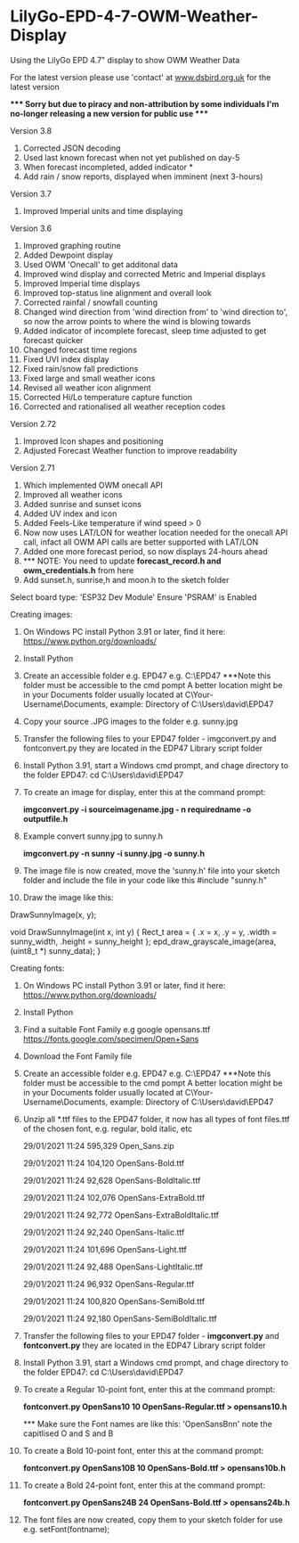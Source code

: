 # LilyGo-EPD-4-7-OWM-Weather-Display
Using the LilyGo EPD 4.7" display to show OWM Weather Data

For the latest version please use 'contact' at www.dsbird.org.uk for the latest version

<b>*** Sorry but due to piracy and non-attribution by some individuals I'm no-longer releasing a new version for public use ***</b>

Version 3.8
1. Corrected JSON decoding
2. Used last known forecast when not yet published on day-5
3. When forecast incompleted, added indicator *
4. Add rain / snow reports, displayed when imminent (next 3-hours)

Version 3.7
1. Improved Imperial units and time displaying

Version 3.6
1. Improved graphing routine
2. Added Dewpoint display
3. Used OWM 'Onecall' to get additonal data
4. Improved wind display and corrected Metric and Imperial displays
5. Improved Imperial time displays
6. Improved top-status line alignment and overall look
7. Corrected rainfal / snowfall counting
8. Changed wind direction from 'wind direction from' to 'wind direction to', so now the arrow points to where the wind is blowing towards
9. Added indicator of incomplete forecast, sleep time adjusted to get forecast quicker
10. Changed forecast time regions
11. Fixed UVI index display
12. Fixed rain/snow fall predictions
13. Fixed large and small weather icons
14. Revised all weather icon alignment
15. Corrected Hi/Lo temperature capture function
16. Corrected and rationalised all weather reception codes

Version 2.72
1. Improved Icon shapes and positioning
2. Adjusted Forecast Weather function to improve readability

Version 2.71
1. Which implemented OWM onecall API
2. Improved all weather icons
3. Added sunrise and sunset icons
4. Added UV index and icon
5. Added Feels-Like temperature if wind speed > 0
6. Now now uses LAT/LON for weather location needed for the onecall API call, infact all OWM API calls are better supported with LAT/LON
7. Added one more forecast period, so now displays 24-hours ahead
8. *** NOTE: You need to update **forecast_record.h and owm_credentials.h** from here
9. Add sunset.h, sunrise,h and moon.h to the sketch folder

Select board type: 'ESP32 Dev Module'
Ensure 'PSRAM' is Enabled

Creating images:

1.  On Windows PC install Python 3.91 or later, find it here: https://www.python.org/downloads/

2.  Install Python

5.  Create an accessible folder e.g. EPD47 e.g. C:\EPD47   ***Note this folder must be accessible to the cmd pompt
    A better location might be in your Documents folder usually located at C\Your-Username\Documents, example:
    Directory of C:\Users\david\EPD47

6.  Copy your source .JPG images to the folder e.g. sunny.jpg

7.  Transfer the following files to your EPD47 folder - imgconvert.py and fontconvert.py they are located in the EDP47 Library script folder

8.  Install Python 3.91, start a Windows cmd prompt, and chage directory to the folder EPD47:
    cd C:\Users\david\EPD47

9.  To create an image for display, enter this at the command prompt:

    **imgconvert.py -i sourceimagename.jpg - n requiredname -o outputfile.h**

10. Example convert sunny.jpg to sunny.h

    **imgconvert.py -n sunny -i sunny.jpg -o sunny.h**

11. The image file is now created, move the 'sunny.h' file into your sketch folder and include the file in your code like this #include "sunny.h"

12. Draw the image like this:

DrawSunnyImage(x, y);

void DrawSunnyImage(int x, int y) {
  Rect_t area = {
    .x = x, .y = y, .width  = sunny_width, .height =  sunny_height
  };
  epd_draw_grayscale_image(area, (uint8_t *) sunny_data);
}

Creating fonts:
1.  On Windows PC install Python 3.91 or later, find it here: https://www.python.org/downloads/

2.  Install Python

3.  Find a suitable Font Family e.g google opensans.ttf
    https://fonts.google.com/specimen/Open+Sans

4.  Download the Font Family file

5.  Create an accessible folder e.g. EPD47 e.g. C:\EPD47   ***Note this folder must be accessible to the cmd pompt
    A better location might be in your Documents folder usually located at C\Your-Username\Documents, example:
    Directory of C:\Users\david\EPD47

6.  Unzip all *.ttf files to the EPD47 folder, it now has all types of font files.ttf of the chosen font, e.g. regular, bold italic, etc

    29/01/2021  11:24           595,329 Open_Sans.zip
    
    29/01/2021  11:24           104,120 OpenSans-Bold.ttf
    
    29/01/2021  11:24            92,628 OpenSans-BoldItalic.ttf
    
    29/01/2021  11:24           102,076 OpenSans-ExtraBold.ttf
    
    29/01/2021  11:24            92,772 OpenSans-ExtraBoldItalic.ttf
    
    29/01/2021  11:24            92,240 OpenSans-Italic.ttf
    
    29/01/2021  11:24           101,696 OpenSans-Light.ttf
    
    29/01/2021  11:24            92,488 OpenSans-LightItalic.ttf
    
    29/01/2021  11:24            96,932 OpenSans-Regular.ttf
    
    29/01/2021  11:24           100,820 OpenSans-SemiBold.ttf
    
    29/01/2021  11:24            92,180 OpenSans-SemiBoldItalic.ttf
    
7.  Transfer the following files to your EPD47 folder - **imgconvert.py** and **fontconvert.py** they are located in the EDP47 Library script folder

8.  Install Python 3.91, start a Windows cmd prompt, and chage directory to the folder EPD47:
    cd C:\Users\david\EPD47

9.  To create a Regular 10-point font, enter this at the command prompt:

    **fontconvert.py OpenSans10 10 OpenSans-Regular.ttf > opensans10.h**

    *** Make sure the Font names are like this: 'OpenSansBnn' note the capitlised O and S and B

10. To create a Bold 10-point font, enter this at the command prompt:
    
    **fontconvert.py OpenSans10B 10  OpenSans-Bold.ttf > opensans10b.h**

11. To create a Bold 24-point font, enter this at the command prompt:
    
    **fontconvert.py OpenSans24B 24 OpenSans-Bold.ttf > opensans24b.h**

12. The font files are now created, copy them to your sketch folder for use e.g. setFont(fontname);
